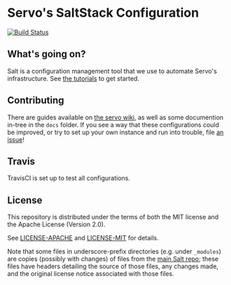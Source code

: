 # Servo's SaltStack Configuration

[![Build Status](https://travis-ci.org/servo/saltfs.svg)](https://travis-ci.org/servo/saltfs)

## What's going on?

Salt is a configuration management tool that we use to automate Servo's
infrastructure. See [the tutorials](https://docs.saltstack.com/en/2016.3/topics/tutorials/index.html) to get started.

## Contributing

There are guides available on [the servo wiki](https://github.com/servo/servo/wiki/Buildbot-administration),
as well as some documention in-tree in the `docs` folder.
If you see a way that these configurations could be improved, or try to set up
your own instance and run into trouble, file [an issue](https://github.com/servo/saltfs/issues/new)!

## Travis

TravisCI is set up to test all configurations.

## License

This repository is distributed under the terms of both the MIT license
and the Apache License (Version 2.0).

See [LICENSE-APACHE](LICENSE-APACHE) and [LICENSE-MIT](LICENSE-MIT) for details.

Note that some files in underscore-prefix directories (e.g. under `_modules`)
are copies (possibly with changes) of files from the
[main Salt repo](https://github.com/saltstack/salt); these files have headers
detailing the source of those files, any changes made, and the original license
notice associated with those files.
